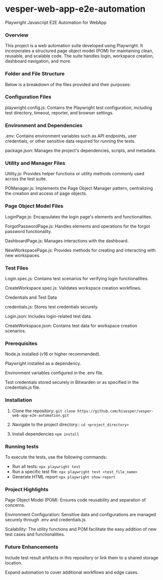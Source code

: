 # vesper-web-app-e2e-automation
Playwright Javascript E2E Automation for WebApp
### Overview

This project is a web automation suite developed using Playwright. It incorporates a structured page object model (POM) for maintaining clean, reusable, and scalable code. The suite handles login, workspace creation, dashboard navigation, and more. 

### Folder and File Structure

Below is a breakdown of the files provided and their purposes:

### Configuration Files

playwright.config.js: Contains the Playwright test configuration, including test directory, timeout, reporter, and browser settings.

### Environment and Dependencies

.env: Contains environment variables such as API endpoints, user credentials, or other sensitive data required for running the tests.

package.json: Manages the project's dependencies, scripts, and metadata.

### Utility and Manager Files

Utility.js: Provides helper functions or utility methods commonly used across the test suite.

POManager.js: Implements the Page Object Manager pattern, centralizing the creation and access of page objects.

### Page Object Model Files

LoginPage.js: Encapsulates the login page's elements and functionalities.

ForgotPasswordPage.js: Handles elements and operations for the forgot password functionality.

DashboardPage.js: Manages interactions with the dashboard.

NewWorkspacePage.js: Provides methods for creating and interacting with new workspaces.

### Test Files

Login.spec.js: Contains test scenarios for verifying login functionalities.

CreateWorkspace.spec.js: Validates workspace creation workflows.

Credentials and Test Data

credentials.js: Stores test credentials securely.

Login.json: Includes login-related test data.

CreateWorkspace.json: Contains test data for workspace creation scenarios.

### Prerequisites

Node.js installed (v16 or higher recommended).

Playwright installed as a dependency.

Environment variables configured in the .env file.

Test credentials stored securely in Bitwarden or as specified in the credentials.js file.

### Installation

1. Clone the repository:
``` git clone https://github.com/hivesper/vesper-web-app-e2e-automation.git ```

2. Navigate to the project directory::
``` cd <project_directory> ```
3. Install dependencies
``` npm install ```

### Running tests
To execute the tests, use the following commands:

 - Run all tests:
 ``` npx playwright test ```
 - Run a specific test file:
 ``` npx playwright test <test_file_name> ```
 - Generate HTML report
 ``` npx playwright show-report ```
 
 
### Project Highlights

Page Object Model (POM): Ensures code reusability and separation of concerns.

Environment Configuration: Sensitive data and configurations are managed securely through .env and credentials.js.

Scalability: The utility functions and POM facilitate the easy addition of new test cases and functionalities.

### Future Enhancements

Include test result artifacts in this repository or link them to a shared storage location.

Expand automation to cover additional workflows and edge cases.

